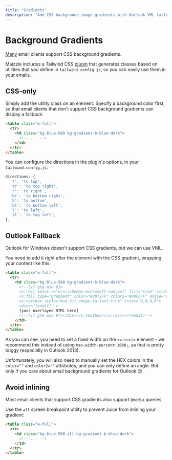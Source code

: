 ```yaml
---
title: "Gradients"
description: "Add CSS background image gradients with Outlook VML fallback to your HTML email templates in Maizzle"
---
```


# Background Gradients

[Many](https://www.campaignmonitor.com/css/color-background/css-gradients/) email clients support CSS background gradients. 

Maizzle includes a Tailwind CSS [plugin](https://www.npmjs.com/package/tailwindcss-gradients) that generates classes based on utilities that you define in `tailwind.config.js`, so you can easily use them in your emails.

## CSS-only

Simply add the utility class on an element. Specify a background color first, so that email clients that don't support CSS background gradients can display a fallback:

```html
<table class="w-full">
  <tr>
    <td class="bg-blue-500 bg-gradient-b-blue-dark">
      <!-- ... -->
    </td>
  </tr>
</table>
```

You can configure the directions in the plugin's options, in your `tailwind.config.js`:

```js
directions: {
  't': 'to top',
  'tr': 'to top right',
  'r': 'to right',
  'br': 'to bottom right',
  'b': 'to bottom',
  'bl': 'to bottom left',
  'l': 'to left',
  'tl': 'to top left',
},
```

## Outlook Fallback

Outlook for Windows doesn't support CSS gradients, but we can use VML.

You need to add it right after the element with the CSS gradient, wrapping your content like this:

```html
<table class="w-full">
  <tr>
    <td class="bg-blue-500 bg-gradient-b-blue-dark">
      <!--[if gte mso 9]>
      <v:rect xmlns:v="urn:schemas-microsoft-com:vml" fill="true" stroke="false" style="width:600px;">
      <v:fill type="gradient" color="#0072FF" color2="#00C6FF" angle="90" />
      <v:textbox style="mso-fit-shape-to-text:true" inset="0,0,0,0">            
      <div><![endif]-->
      [your overlayed HTML here]
      <!--[if gte mso 9]></div></v:textbox></v:rect><![endif]-->
    </td>
  </tr>
</table>
```

As you can see, you need to set a fixed width on the `<v:rect>` element - we recommend this instead of using `mso-width-percent:1000;`, as that is pretty buggy (especially in Outlook 2013).

Unfortunately, you will also need to manually set the HEX colors in the `color=""` and `color2=""` attributes, and you can only define an angle. But only if you care about email background gradients for Outlook 😉

## Avoid inlining

Most email clients that support CSS gradients also support `@media` queries. 

Use the `all` screen breakpoint utility to prevent Juice from inlining your gradient:

```html
<table class="w-full">
  <tr>
    <td class="bg-blue-500 all-bg-gradient-b-blue-dark">
      <!-- ... -->
    </td>
  </tr>
</table>
```
